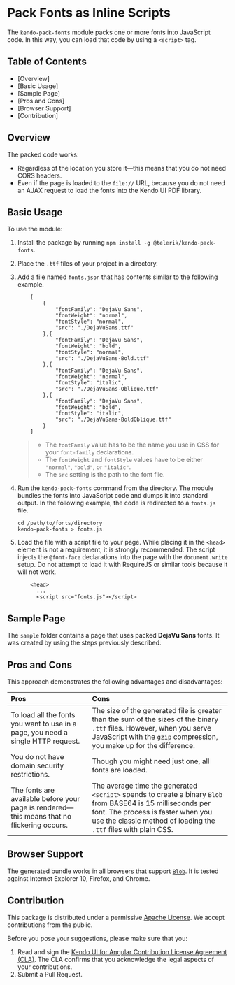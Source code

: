 # Pack Fonts as Inline Scripts

Thе `kendo-pack-fonts` module packs one or more fonts into JavaScript code. In this way, you can load that code by using a `<script>` tag.

## Table of Contents

* [Overview]
* [Basic Usage]
* [Sample Page]
* [Pros and Cons]
* [Browser Support]
* [Contribution]

## Overview

The packed code works:

* Regardless of the location you store it&mdash;this means that you do not need CORS headers.
* Even if the page is loaded to the `file://` URL, because you do not need an AJAX request to load the fonts into the Kendo UI PDF library.

## Basic Usage

To use the module:

1. Install the package by running `npm install -g @telerik/kendo-pack-fonts`.

1. Place the `.ttf` files of your project in a directory.

1. Add a file named `fonts.json` that has contents similar to the following example.

    ```
        [
            {
                "fontFamily": "DejaVu Sans",
                "fontWeight": "normal",
                "fontStyle": "normal",
                "src": "./DejaVuSans.ttf"
            },{
                "fontFamily": "DejaVu Sans",
                "fontWeight": "bold",
                "fontStyle": "normal",
                "src": "./DejaVuSans-Bold.ttf"
            },{
                "fontFamily": "DejaVu Sans",
                "fontWeight": "normal",
                "fontStyle": "italic",
                "src": "./DejaVuSans-Oblique.ttf"
            },{
                "fontFamily": "DejaVu Sans",
                "fontWeight": "bold",
                "fontStyle": "italic",
                "src": "./DejaVuSans-BoldOblique.ttf"
            }
        ]
    ```

    > * The `fontFamily` value has to be the name you use in CSS for your `font-family` declarations.
    > * The `fontWeight` and `fontStyle` values have to be either `"normal"`, `"bold"`, or `"italic"`.
    > * The `src` setting is the path to the font file.

1. Run the `kendo-pack-fonts` command from the directory. The module bundles the fonts into JavaScript code and dumps it into standard output. In the following example, the code is redirected to a `fonts.js` file.

    ```
    cd /path/to/fonts/directory
    kendo-pack-fonts > fonts.js
    ```

1. Load the file with a script file to your page. While placing it in the `<head>` element is not a requirement, it is strongly recommended. The script injects the `@font-face` declarations into the page with the `document.write` setup. Do not attempt to load it with RequireJS or similar tools because it will not work.

    ```
        <head>
          ...
          <script src="fonts.js"></script>
    ```

## Sample Page

The `sample` folder contains a page that uses packed **DejaVu Sans** fonts. It was created by using the steps previously described.

## Pros and Cons

This approach demonstrates the following advantages and disadvantages:

|Pros|Cons|
|:---|:---|
|To load all the fonts you want to use in a page, you need a single HTTP request. |The size of the generated file is greater than the sum of the sizes of the binary `.ttf` files. However, when you serve JavaScript with the `gzip` compression, you make up for the difference.|
|You do not have domain security restrictions. |Though you might need just one, all fonts are loaded.|
|The fonts are available before your page is rendered&mdash;this means that no flickering occurs. |The average time the generated `<script>` spends to create a binary `Blob` from BASE64 is 15 milliseconds per font. The process is faster when you use the classic method of loading the `.ttf` files with plain CSS.|

## Browser Support

The generated bundle works in all browsers that support [`Blob`](https://developer.mozilla.org/en/docs/Web/API/Blob). It is tested against Internet Explorer 10, Firefox, and Chrome.

## Contribution

This package is distributed under a permissive [Apache License](https://github.com/telerik/kendo-angular-messages/blob/master/LICENSE.md). We accept contributions from the public.

Before you pose your suggestions, please make sure that you:

1. Read and sign the [Kendo UI for Angular Contribution License Agreement (CLA)](goo.gl/forms/dXc1RaE8le6rVZ0h1). The CLA confirms that you acknowledge the legal aspects of your contributions.
2. Submit a Pull Request.
